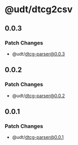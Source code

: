 # @udt/dtcg2csv

## 0.0.3

### Patch Changes

- @udt/dtcg-parser@0.0.3

## 0.0.2

### Patch Changes

- @udt/dtcg-parser@0.0.2

## 0.0.1

### Patch Changes

- @udt/dtcg-parser@0.0.1

